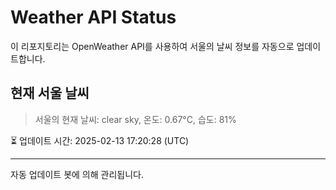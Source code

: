 
# Weather API Status

이 리포지토리는 OpenWeather API를 사용하여 서울의 날씨 정보를 자동으로 업데이트합니다.

## 현재 서울 날씨
> 서울의 현재 날씨: clear sky, 온도: 0.67°C, 습도: 81%

⏳ 업데이트 시간: 2025-02-13 17:20:28 (UTC)

---
자동 업데이트 봇에 의해 관리됩니다.
